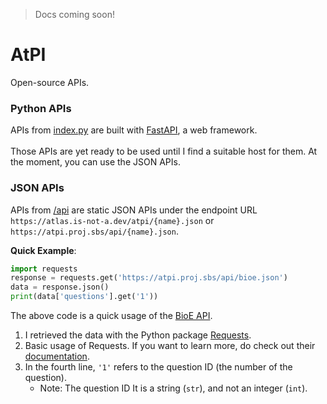 > Docs coming soon!

# AtPI
Open-source APIs. 

### Python APIs
APIs from [index.py](https://github.com/AtlasL1/AtPI/blob/main/index.py) are built with [FastAPI](https://fastapi.tiangolo.com/), a web framework. <br><br>
Those APIs are yet ready to be used until I find a suitable host for them. At the moment, you can use the JSON APIs.

### JSON APIs
APIs from [/api](https://github.com/AtlasL1/AtPI/tree/main/api) are static JSON APIs under the endpoint URL `https://atlas.is-not-a.dev/atpi/{name}.json` or `https://atpi.proj.sbs/api/{name}.json`.

**Quick Example**:
```py
import requests
response = requests.get('https://atpi.proj.sbs/api/bioe.json')
data = response.json()
print(data['questions'].get('1'))
```
The above code is a quick usage of the [BioE API](https://atpi.proj.sbs/api/bioe.json).
1. I retrieved the data with the Python package [Requests](https://pypi.org/project/requests/).
2. Basic usage of Requests. If you want to learn more, do check out their [documentation](https://requests.readthedocs.io/).
3. In the fourth line, `'1'` refers to the question ID (the number of the question). 
   - Note: The question ID It is a string (`str`), and not an integer (`int`). 
